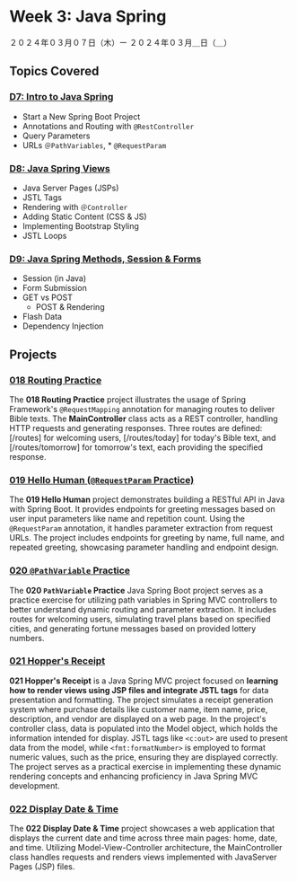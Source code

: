 # Week 3: Java Spring

２０２４年０３月０７日（木）ー ２０２４年０３月＿日（＿）

## Topics Covered

### [D7: Intro to Java Spring](Lecture-Code/D7-Spring_Intro/)
- Start a New Spring Boot Project
- Annotations and Routing with `@RestController`
- Query Parameters
- URLs `＠PathVariables`, * `@RequestParam`

### [D8: Java Spring Views](Lecture-Code/D8-Spring_Views/)
- Java Server Pages (JSPs)
- JSTL Tags
- Rendering with `＠Controller`
- Adding Static Content (CSS & JS)
- Implementing Bootstrap Styling
- JSTL Loops

### [D9: Java Spring Methods, Session & Forms](Lecture-Code/D9-Spring-Methods-Forms-Session/)
- Session (in Java)
- Form Submission
- GET vs POST
    - POST & Rendering
- Flash Data
- Dependency Injection


## Projects

### [018 Routing Practice](018-Routing_Practice/)

The **018 Routing Practice** project illustrates the usage of Spring Framework's `@RequestMapping` annotation for managing routes to deliver Bible texts. The **MainController** class acts as a REST controller, handling HTTP requests and generating responses. Three routes are defined: [/routes] for welcoming users, [/routes/today] for today's Bible text, and [/routes/tomorrow] for tomorrow's text, each providing the specified response.


### [019 Hello Human (`@RequestParam` Practice)](019-Hello_Human/)

The **019 Hello Human** project demonstrates building a RESTful API in Java with Spring Boot. It provides endpoints for greeting messages based on user input parameters like name and repetition count. Using the `@RequestParam` annotation, it handles parameter extraction from request URLs. The project includes endpoints for greeting by name, full name, and repeated greeting, showcasing parameter handling and endpoint design.


### [020 `@PathVariable` Practice](020-PathVariable_Practice/)

The **020 `PathVariable` Practice** Java Spring Boot project serves as a practice exercise for utilizing path variables in Spring MVC controllers to better understand dynamic routing and parameter extraction. It includes routes for welcoming users, simulating travel plans based on specified cities, and generating fortune messages based on provided lottery numbers.


### [021 Hopper's Receipt](021-Hoppers_Receipt/)

**021 Hopper's Receipt** is a Java Spring MVC project focused on **learning how to render views using JSP files and integrate JSTL tags** for data presentation and formatting. The project simulates a receipt generation system where purchase details like customer name, item name, price, description, and vendor are displayed on a web page. In the project's controller class, data is populated into the Model object, which holds the information intended for display. JSTL tags like `<c:out>` are used to present data from the model, while `<fmt:formatNumber>` is employed to format numeric values, such as the price, ensuring they are displayed correctly. The project serves as a practical exercise in implementing these dynamic rendering concepts and enhancing proficiency in Java Spring MVC development.


### [022 Display Date & Time](022-Display_Date/)

The **022 Display Date & Time** project showcases a web application that displays the current date and time across three main pages: home, date, and time. Utilizing Model-View-Controller architecture, the MainController class handles requests and renders views implemented with JavaServer Pages (JSP) files.


<!-- ### 023 Fruity Loops  -->
<!-- ### 024 Counter  -->